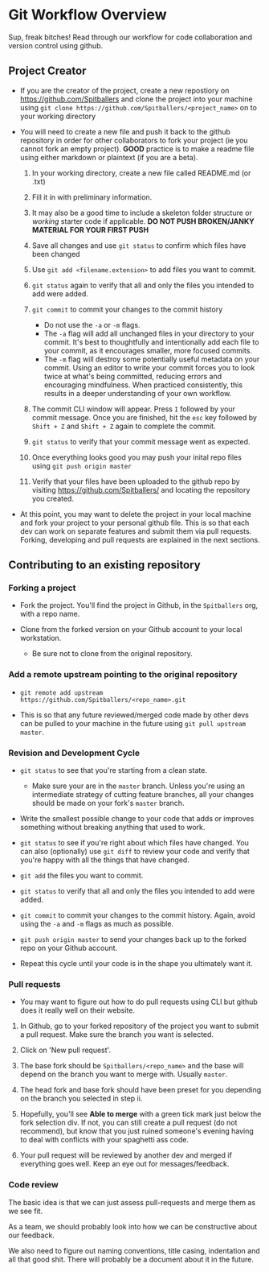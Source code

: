# Git Workflow Overview
Sup, freak bitches! Read through our workflow for code collaboration and version control using github.

## Project Creator
* If you are the creator of the project, create a new repostiory on https://github.com/Spitballers and clone the project into your machine using `git clone https://github.com/Spitballers/<project_name>` on to your working directory

* You will need to create a new file and push it back to the github repository in order for other collaborators to fork your project (ie you cannot fork an empty project). **GOOD** practice is to make a readme file using either markdown or plaintext (if you are a beta).
	1. In your working directory, create a new file called README.md (or .txt)
	2. Fill it in with preliminary information.
	3. It may also be a good time to include a skeleton folder structure or *working* starter code if applicable. **DO NOT PUSH BROKEN/JANKY MATERIAL FOR YOUR FIRST PUSH**
	4. Save all changes and use `git status` to confirm which files have been changed
	5. Use `git add <filename.extension>` to add files you want to commit.
	6. `git status` again to verify that all and only the files you intended to add were added.
	7. `git commit` to commit your changes to the commit history

		* Do not use the `-a` or `-m` flags.
		* The `-a` flag will add all unchanged files in your directory to your commit. It's best to thoughtfully and intentionally add each file to your commit, as it encourages smaller, more focused commits.
		* The `-m` flag will destroy some potentially useful metadata on your commit. Using an editor to write your commit forces you to look twice at what's being committed, reducing errors and encouraging mindfulness. When practiced consistently, this results in a deeper understanding of your own workflow.
	8. The commit CLI window will appear. Press `I` followed by your commit message. Once you are finished, hit the `esc` key followed by `Shift + Z` and `Shift + Z` again to complete the commit.
	9. `git status` to verify that your commit message went as expected.
	10. Once everything looks good you may push your inital repo files using `git push origin master`
	11. Verify that your files have been uploaded to the github repo by visiting https://github.com/Spitballers/ and locating the repository you created.

* At this point, you may want to delete the project in your local machine and fork your project to your personal github file. This is so that each dev can work on separate features and submit them via pull requests. Forking, developing and pull requests are explained in the next sections.

## Contributing to an existing repository

### Forking a project
* Fork the project. You'll find the project in Github, in the `Spitballers` org, with a repo name.

* Clone from the forked version on your Github account to your local workstation.
	* Be sure not to clone from the original repository.

### Add a remote upstream pointing to the original repository
* `git remote add upstream https://github.com/Spitballers/<repo_name>.git`

* This is so that any future reviewed/merged code made by other devs can be pulled to your machine in the future using `git pull upstream master`.

### Revision and Development Cycle
* `git status` to see that you're starting from a clean state.
	* Make sure your are in the `master` branch. Unless you're using an intermediate strategy of cutting feature branches, all your changes should be made on your fork's `master` branch.

* Write the smallest possible change to your code that adds or improves something without breaking anything that used to work.

* `git status` to see if you're right about which files have changed. You can also (optionally) use `git diff` to review your code and verify that you're happy with all the things that have changed.

* `git add` the files you want to commit.

* `git status` to verify that all and only the files you intended to add were added.

* `git commit` to commit your changes to the commit history. Again, avoid using the `-a` and `-m` flags as much as possible.

* `git push origin master` to send your changes back up to the forked repo on your Github account.

* Repeat this cycle until your code is in the shape you ultimately want it.

### Pull requests
* You may want to figure out how to do pull requests using CLI but github does it really well on their website.

1. In Github, go to your forked repository of the project you want to submit a pull request. Make sure the branch you want is selected.

2. Click on 'New pull request'.

3. The base fork should be `Spitballers/<repo_name>` and the base will depend on the branch you want to merge with. Usually `master`.

4. The head fork and base fork should have been preset for you depending on the branch you selected in step ii.

5. Hopefully, you'll see **Able to merge** with a green tick mark just below the fork selection div. If not, you can still create a pull request (do not recommend), but know that you just ruined someone's evening having to deal with conflicts with your spaghetti ass code.

6. Your pull request will be reviewed by another dev and merged if everything goes well. Keep an eye out for messages/feedback.

### Code review
The basic idea is that we can just assess pull-requests and merge them as we see fit.

As a team, we should probably look into how we can be constructive about our feedback.

We also need to figure out naming conventions, title casing, indentation and all that good shit. There will probably be a document about it in the future.












